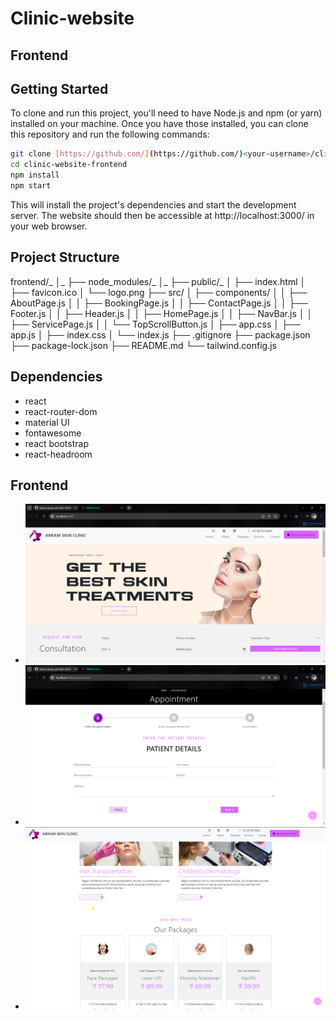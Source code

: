 # Clinic-website

## Frontend
## Getting Started

To clone and run this project, you'll need to have Node.js and npm (or yarn) installed on your machine. Once you have those installed, you can clone this repository and run the following commands:

```bash
git clone [https://github.com/](https://github.com/)<your-username>/clinic-website-frontend.git
cd clinic-website-frontend
npm install
npm start
```
This will install the project's dependencies and start the development server. The website should then be accessible at http://localhost:3000/ in your web browser.

## Project Structure
frontend/_
│_
├── node_modules/_
│_
├── public/_
│   ├── index.html
│   ├── favicon.ico
│   └── logo.png
├── src/
│   ├── components/
│   │   ├── AboutPage.js
│   │   ├── BookingPage.js
│   │   ├── ContactPage.js
│   │   ├── Footer.js
│   │   ├── Header.js
│   │   ├── HomePage.js
│   │   ├── NavBar.js
│   │   ├── ServicePage.js
│   │   └── TopScrollButton.js
│   ├── app.css
│   ├── app.js
│   ├── index.css
│   └── index.js
├── .gitignore
├── package.json
├── package-lock.json
├── README.md
└── tailwind.config.js


## Dependencies
 - react
 - react-router-dom
 - material UI
 - fontawesome
 - react bootstrap
 - react-headroom

## Frontend
 - ![Home page](https://github.com/Dharaneesh-23/Clinic-website/blob/main/images/home%20page.png)
 - ![Appointment page](https://github.com/Dharaneesh-23/Clinic-website/blob/main/images/Booking%20page.png)
 - ![Service page](https://github.com/Dharaneesh-23/Clinic-website/blob/main/images/services%20page.png)
